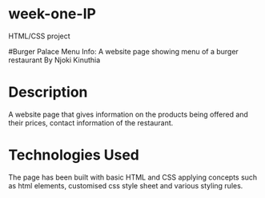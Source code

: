 # week-one-IP
HTML/CSS project

#Burger Palace Menu
Info: A website page showing menu of a burger restaurant 
By Njoki Kinuthia

# Description
A website page that gives information on the products being offered and their prices, contact information of the restaurant.

# Technologies Used
The page has been built with basic HTML and CSS applying concepts such as html elements, customised css style sheet and various styling rules.
